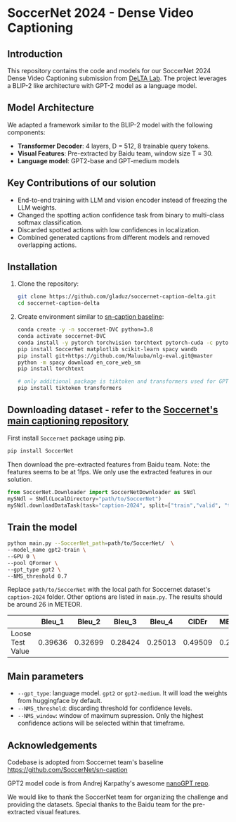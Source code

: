 # SoccerNet 2024 - Dense Video Captioning

## Introduction
This repository contains the code and models for our SoccerNet 2024 Dense Video Captioning submission from [DeLTA Lab](https://sites.google.com/view/jmkang/about-our-lab). The project leverages a BLIP-2 like architecture with GPT-2 model as a language model.

## Model Architecture
We adapted a framework similar to the BLIP-2 model with the following components:
- **Transformer Decoder**: 4 layers, D = 512, 8 trainable query tokens.
- **Visual Features**: Pre-extracted by Baidu team, window size T = 30.
- **Language model**: GPT2-base and GPT-medium models


## Key Contributions of our solution
- End-to-end training with LLM and vision encoder instead of freezing the LLM weights.
- Changed the spotting action confidence task from binary to multi-class softmax classification.
- Discarded spotted actions with low confidences in localization.
- Combined generated captions from different models and removed overlapping actions.

## Installation
1. Clone the repository:
    ```sh
    git clone https://github.com/gladuz/soccernet-caption-delta.git
    cd soccernet-caption-delta
    ```
2. Create environment similar to [sn-caption baseline](https://github.com/SoccerNet/sn-caption/tree/main/Benchmarks/TemporallyAwarePooling):
    ```sh
    conda create -y -n soccernet-DVC python=3.8
    conda activate soccernet-DVC
    conda install -y pytorch torchvision torchtext pytorch-cuda -c pytorch -c nvidia
    pip install SoccerNet matplotlib scikit-learn spacy wandb
    pip install git+https://github.com/Maluuba/nlg-eval.git@master
    python -m spacy download en_core_web_sm
    pip install torchtext

    # only additional package is tiktoken and transformers used for GPT-2
    pip install tiktoken transformers
    ```

## Downloading dataset - refer to the [Soccernet's main captioning repository](https://github.com/SoccerNet/sn-caption)
First install `Soccernet` package using pip.
```bash
pip install SoccerNet
```
Then download the pre-extracted features from Baidu team. Note: the features seems to be at 1fps. We only use the extracted features in our solution.
```python
from SoccerNet.Downloader import SoccerNetDownloader as SNdl
mySNdl = SNdl(LocalDirectory="path/to/SoccerNet")
mySNdl.downloadDataTask(task="caption-2024", split=["train","valid", "test","challenge"]) # SN challenge 2024
```


## Train the model
```bash
python main.py --SoccerNet_path=path/to/SoccerNet/  \
--model_name gpt2-train \
--GPU 0 \
--pool QFormer \
--gpt_type gpt2 \
--NMS_threshold 0.7
```
Replace `path/to/SoccerNet` with the local path for Soccernet dataset's `caption-2024` folder. Other options are listed in `main.py`. The results should be around 26 in METEOR.

|                  | Bleu_1  | Bleu_2  | Bleu_3  | Bleu_4  | CIDEr  | METEOR  |
|------------------|---------|---------|---------|---------|--------|---------|
| Loose Test Value | 0.39636 | 0.32699 | 0.28424 | 0.25013 | 0.49509| 0.25932 |

## Main parameters
- `--gpt_type`: language model. `gpt2` or `gpt2-medium`. It will load the weights from huggingface by default.
- `--NMS_threshold`: discarding threshold for confidence levels. 
- `--NMS_window`: window of maximum supression. Only the highest confidence actions will be selected within that timeframe.

## Acknowledgements
Codebase is adopted from Soccernet team's baseline https://github.com/SoccerNet/sn-caption

GPT2 model code is from Andrej Karpathy's awesome [nanoGPT repo](https://github.com/karpathy/nanoGPT).

We would like to thank the SoccerNet team for organizing the challenge and providing the datasets. Special thanks to the Baidu team for the pre-extracted visual features.
